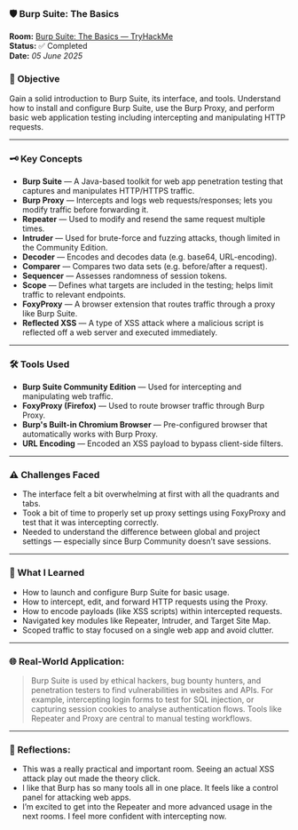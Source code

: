 ### 🛡️ Burp Suite: The Basics

**Room:** [Burp Suite: The Basics — TryHackMe](https://tryhackme.com/room/burpsuitebasics)  
**Status:** ✅ Completed  
**Date:** *05 June 2025* 

### 🎯 Objective
Gain a solid introduction to Burp Suite, its interface, and tools. Understand how to install and configure Burp Suite, use the Burp Proxy, and perform basic web application testing including intercepting and manipulating HTTP requests.

---

### 🗝️ Key Concepts  
- **Burp Suite** — A Java-based toolkit for web app penetration testing that captures and manipulates HTTP/HTTPS traffic.
- **Burp Proxy** — Intercepts and logs web requests/responses; lets you modify traffic before forwarding it.
- **Repeater** — Used to modify and resend the same request multiple times.
- **Intruder** — Used for brute-force and fuzzing attacks, though limited in the Community Edition.
- **Decoder** — Encodes and decodes data (e.g. base64, URL-encoding).
- **Comparer** — Compares two data sets (e.g. before/after a request).
- **Sequencer** — Assesses randomness of session tokens.
- **Scope** — Defines what targets are included in the testing; helps limit traffic to relevant endpoints.
- **FoxyProxy** — A browser extension that routes traffic through a proxy like Burp Suite.
- **Reflected XSS** — A type of XSS attack where a malicious script is reflected off a web server and executed immediately.

---

### 🛠️ Tools Used
- **Burp Suite Community Edition** — Used for intercepting and manipulating web traffic.
- **FoxyProxy (Firefox)** — Used to route browser traffic through Burp Proxy.
- **Burp's Built-in Chromium Browser** — Pre-configured browser that automatically works with Burp Proxy.
- **URL Encoding** — Encoded an XSS payload to bypass client-side filters.

---

### ⚠️ Challenges Faced
- The interface felt a bit overwhelming at first with all the quadrants and tabs.
- Took a bit of time to properly set up proxy settings using FoxyProxy and test that it was intercepting correctly.
- Needed to understand the difference between global and project settings — especially since Burp Community doesn’t save sessions.

---

### 🧠 What I Learned
- How to launch and configure Burp Suite for basic usage.
- How to intercept, edit, and forward HTTP requests using the Proxy.
- How to encode payloads (like XSS scripts) within intercepted requests.
- Navigated key modules like Repeater, Intruder, and Target Site Map.
- Scoped traffic to stay focused on a single web app and avoid clutter.

---

### 🌐 Real-World Application:
> Burp Suite is used by ethical hackers, bug bounty hunters, and penetration testers to find vulnerabilities in websites and APIs. For example, intercepting login forms to test for SQL injection, or capturing session cookies to analyse authentication flows. Tools like Repeater and Proxy are central to manual testing workflows.

---

### 💭 Reflections:
- This was a really practical and important room. Seeing an actual XSS attack play out made the theory click.
- I like that Burp has so many tools all in one place. It feels like a control panel for attacking web apps.
- I’m excited to get into the Repeater and more advanced usage in the next rooms. I feel more confident with intercepting now. 
